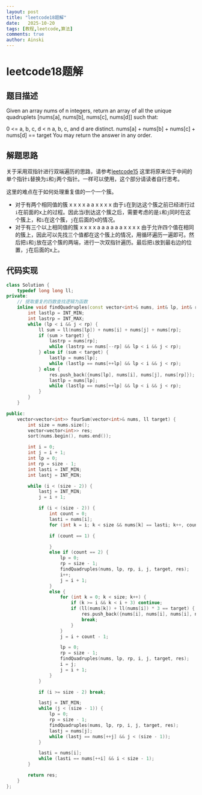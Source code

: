 ```yaml
---
layout: post
title: "leetcode18题解"
date:   2025-10-20
tags: [教程,leetcode,算法]
comments: true
author: Ainski
---
```



# leetcode18题解

## 题目描述 
Given an array nums of n integers, return an array of all the unique quadruplets [nums[a], nums[b], nums[c], nums[d]] such that:

0 <= a, b, c, d < n
a, b, c, and d are distinct.
nums[a] + nums[b] + nums[c] + nums[d] == target
You may return the answer in any order.

## 解题思路
关于采用双指针进行双端遍历的思路，请参考[leetcode15](https://ainski.github.io/leetcode15/)
这里将原来位于中间的单个指针`i`替换为`i`和`j`两个指针。一样可以使用，这个部分请读者自行思考。

这里的难点在于如何处理重复值的一个一个簇。
- 对于有两个相同值的簇
    x x x x a a x x x x
    由于`i`在到达这个簇之前已经进行过`i`在前面的x上的过程。因此当i到达这个簇之后，需要考虑的是`i`和`j`同时在这个簇上，和`i`在这个簇，`j`在后面的x的情况。
- 对于有三个以上相同值的簇
    x x x x a a a a a a  x x x x
    由于允许四个值在相同的簇上，因此可以先找三个值都在这个簇上的情况，用循环遍历一遍即可。然后把`i`和`j`放在这个簇的两端，进行一次双指针遍历。最后把`i`放到最右边的位置，`j`在后面的x上。
## 代码实现


``` c++
class Solution {
    typedef long long ll;
private:
    // 提取重复的四数查找逻辑为函数
    inline void findQuadruples(const vector<int>& nums, int& lp, int& rp, int i, int j, ll target, vector<vector<int>>& res) {
        int lastlp = INT_MIN;
        int lastrp = INT_MAX;
        while (lp < i && j < rp) {
            ll sum = ll(nums[lp]) + nums[i] + nums[j] + nums[rp];
            if (sum > target) {
                lastrp = nums[rp];
                while (lastrp == nums[--rp] && lp < i && j < rp);
            } else if (sum < target) {
                lastlp = nums[lp];
                while (lastlp == nums[++lp] && lp < i && j < rp);
            } else {
                res.push_back({nums[lp], nums[i], nums[j], nums[rp]});
                lastlp = nums[lp];
                while (lastlp == nums[++lp] && lp < i && j < rp);
            }
        }
    }

public:
    vector<vector<int>> fourSum(vector<int>& nums, ll target) {
        int size = nums.size();
        vector<vector<int>> res;
        sort(nums.begin(), nums.end());

        int i = 0;
        int j = i + 1;
        int lp = 0;
        int rp = size - 1;
        int lasti = INT_MIN;
        int lastj = INT_MIN;

        while (i < (size - 2)) {
            lastj = INT_MIN;
            j = i + 1;

            if (i < (size - 2)) {
                int count = 0;
                lasti = nums[i];
                for (int k = i; k < size && nums[k] == lasti; k++, count++);

                if (count == 1) {

                } 
                else if (count == 2) {
                    lp = 0;
                    rp = size - 1;
                    findQuadruples(nums, lp, rp, i, j, target, res);
                    i++;
                    j = i + 1;
                } 
                else {
                    for (int k = 0; k < size; k++) {
                        if (k >= i && k < i + 3) continue;
                        if (ll(nums[k]) + ll(nums[i]) * 3 == target) {
                            res.push_back({nums[i], nums[i], nums[i], nums[k]});
                            break;
                        }
                    }
                    j = i + count - 1;

                    lp = 0;
                    rp = size - 1;
                    findQuadruples(nums, lp, rp, i, j, target, res);
                    i = j;
                    j = i + 1;
                }
            }

            if (i >= size - 2) break;

            lastj = INT_MIN;
            while (j < (size - 1)) {
                lp = 0;
                rp = size - 1;
                findQuadruples(nums, lp, rp, i, j, target, res);
                lastj = nums[j];
                while (lastj == nums[++j] && j < (size - 1));
            }

            lasti = nums[i];
            while (lasti == nums[++i] && i < size - 1);
        }

        return res;
    }
};
```